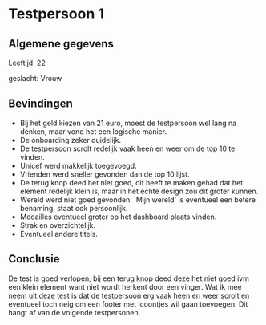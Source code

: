 # Testpersoon 1

## Algemene gegevens

Leeftijd: 22

geslacht: Vrouw

## Bevindingen

* Bij het geld kiezen van 21 euro, moest de testpersoon wel lang na denken, maar vond het een logische manier.
* De onboarding zeker duidelijk.
* De testpersoon scrolt redelijk vaak heen en weer om de top 10 te vinden.
* Unicef werd makkelijk toegevoegd.
* Vrienden werd sneller gevonden dan de top 10 lijst.
* De terug knop deed het niet goed, dit heeft te maken gehad dat het element redelijk klein is, maar in het echte design zou dit groter kunnen.
* Wereld werd niet goed gevonden. 'Mijn wereld' is eventueel een betere benaming, staat ook persoonlijk.
* Medailles eventueel groter op het dashboard plaats vinden.
* Strak en overzichtelijk.
* Eventueel andere titels.



## Conclusie

De test is goed verlopen, bij een terug knop deed deze het niet goed ivm een klein element want niet wordt herkent door een vinger. Wat ik mee neem uit deze test is dat de testpersoon erg vaak heen en weer scrolt en eventueel toch neig om een footer met icoontjes wil gaan toevoegen. Dit hangt af van de volgende testpersonen.






